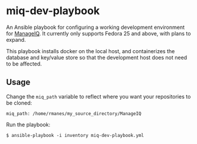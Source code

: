 # miq-dev-playbook

An Ansible playbook for configuring a working development environment for [ManageIQ](http://manageiq.org/).  It currently only supports Fedora 25 and above, with plans to expand.

This playbook installs docker on the local host, and containerizes the database and key/value store so that the development host does not need to be affected.

## Usage
Change the `miq_path` variable to reflect where you want your repositories to be cloned:
```
miq_path: /home/rmanes/my_source_directory/ManageIQ
```

Run the playbook:
```
$ ansible-playbook -i inventory miq-dev-playbook.yml
```
